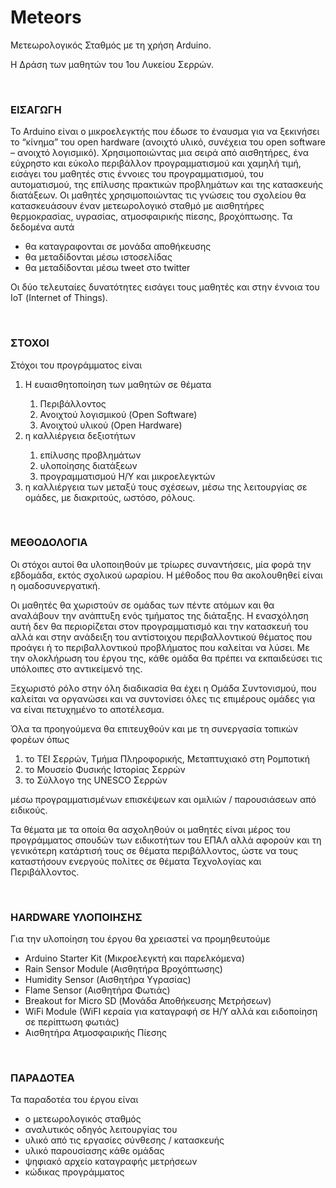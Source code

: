 # Meteors
<p>Μετεωρολογικός Σταθμός με τη χρήση Arduino.</p>
<p>Η Δράση των μαθητών του 1ου Λυκείου Σερρών.</p>
<br>

<p><h3>ΕΙΣΑΓΩΓΗ</h3></p>
<p>Το Arduino είναι ο μικροελεγκτής που έδωσε το έναυσμα για να ξεκινήσει το “κίνημα” του open hardware (ανοιχτό υλικό, συνέχεια του open software – ανοιχτό λογισμικό). Χρησιμοποιώντας μια σειρά από αισθητήρες, ένα εύχρηστο και εύκολο περιβάλλον προγραμματισμού και χαμηλή τιμή, εισάγει του μαθητές στις έννοιες του προγραμματισμού, του αυτοματισμού, της επίλυσης πρακτικών προβλημάτων και της κατασκευής διατάξεων. Οι μαθητές χρησιμοποιώντας τις γνώσεις του σχολείου θα κατασκευάσουν έναν μετεωρολογικό σταθμό με αισθητήρες θερμοκρασίας, υγρασίας, ατμοσφαιρικής πίεσης, βροχόπτωσης. Τα δεδομένα αυτά
<ul>
    <li>θα καταγραφονται σε μονάδα αποθήκευσης</li>
    <li>θα μεταδίδονται μέσω ιστοσελίδας</li>
    <li>θα μεταδίδονται μέσω tweet στο twitter</li>
</ul>
Οι δύο τελευταίες δυνατότητες εισάγει τους μαθητές και στην έννοια του ΙοΤ (Internet of Things).</p>
<br>

<p><h3>ΣΤΟΧΟΙ</h3></p>
<p>Στόχοι του προγράμματος είναι
<ol>
    <li>Η ευαισθητοποίηση των μαθητών σε θέματα</li>
    <ol>
        <li>Περιβάλλοντος</li>
        <li>Ανοιχτού λογισμικού (Open Software)</li>
        <li>Ανοιχτού υλικού (Open Hardware)</li>
    </ol>
    <li>η καλλιέργεια δεξιοτήτων</li>
    <ol>
        <li>επίλυσης προβλημάτων </li>
        <li>υλοποίησης διατάξεων</li>
        <li>προγραμματισμού Η/Υ και μικροελεγκτών</li>
    </ol>
    <li>η καλλιέργεια των μεταξύ τους σχέσεων, μέσω της λειτουργίας σε ομάδες, με διακριτούς, ωστόσο, ρόλους.</li>
</ol>
</p>
<br>

<p><h3>ΜΕΘΟΔΟΛΟΓΙΑ</h3></p>
<p>Οι στόχοι αυτοί θα υλοποιηθούν με τρίωρες συναντήσεις, μία φορά την εβδομάδα, εκτός σχολικού ωραρίου. Η μέθοδος που θα ακολουθηθεί είναι η ομαδοσυνεργατική.</p>
<p>Οι μαθητές θα χωριστούν σε ομάδας των πέντε ατόμων και θα αναλάβουν την ανάπτυξη ενός τμήματος της διάταξης. Η ενασχόληση αυτή δεν θα περιορίζεται στον προγραμματισμό και την κατασκευή του αλλά και στην ανάδειξη του αντίστοιχου περιβαλλοντικού θέματος που προάγει ή το περιβαλλοντικού προβλήματος που καλείται να λύσει. Με την ολοκλήρωση του έργου της, κάθε ομάδα θα πρέπει να εκπαιδεύσει τις υπόλοιπες στο αντικείμενό της.</p>
<p>Ξεχωριστό ρόλο στην όλη διαδικασία θα έχει η Ομάδα Συντονισμού, που καλείται να οργανώσει και να συντονίσει όλες τις επιμέρους ομάδες για να είναι πετυχημένο το αποτέλεσμα.</p>
<p>Όλα τα προηγούμενα θα επιτευχθούν και με τη συνεργασία τοπικών φορέων όπως
    <ol>
    <li>το ΤΕΙ Σερρών, Τμήμα Πληροφορικής, Μεταπτυχιακό στη Ρομποτική</li>
        <li>το Μουσείο Φυσικής Ιστορίας Σερρών</li>
        <li>το Σύλλογο της UNESCO Σερρών</li>
    </ol>
μέσω προγραμματισμένων επισκέψεων και ομιλιών / παρουσιάσεων από ειδικούς.</p>
<p>Τα θέματα με τα οποία θα ασχοληθούν οι μαθητές είναι μέρος του προγράμματος σπουδών των ειδικοτήτων του ΕΠΑΛ αλλά αφορούν και τη γενικότερη κατάρτισή τους σε θέματα περιβάλλοντος, ώστε να τους καταστήσουν ενεργούς πολίτες σε θέματα Τεχνολογίας και Περιβάλλοντος.</p>
<br>

<p><h3>HARDWARE ΥΛΟΠΟΙΗΣΗΣ</h3></p>
<p>Για την υλοποίηση του έργου θα χρειαστεί να προμηθευτούμε
    <ul>
    <li>Arduino Starter Kit (Μικροελεγκτή και παρελκόμενα)</li>
    <li>Rain Sensor Module (Αισθητήρα Βροχόπτωσης)</li>
    <li>Humidity Sensor (Αισθητήρα Υγρασίας)</li>
    <li>Flame Sensor (Αισθητήρα Φωτιάς)</li>
    <li>Breakout for Micro SD (Μονάδα Αποθήκευσης Μετρήσεων)</li>
    <li>WiFi Module (WiFI κεραία για καταγραφή σε Η/Υ αλλά και ειδοποίηση σε περίπτωση φωτιάς)</li>
    <li>Αισθητήρα Ατμοσφαιρικής Πίεσης</li>
    </ul>
</p>
<br>

<p><h3>ΠΑΡΑΔΟΤΕΑ</h3></p>
<p>Τα παραδοτέα του έργου είναι 
    <ul>
    <li>ο μετεωρολογικός σταθμός</li>
    <li>αναλυτικός οδηγός λειτουργίας του</li>
    <li>υλικό από τις εργασίες σύνθεσης / κατασκευής</li>
    <li>υλικό παρουσίασης κάθε ομάδας</li>
    <li>ψηφιακό αρχείο καταγραφής μετρήσεων</li>
    <li>κώδικας προγράμματος</li>
    </ul>
</p>
